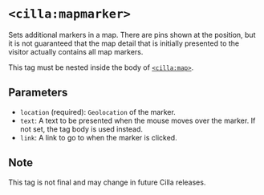 # `<cilla:mapmarker>`

Sets additional markers in a map. There are pins shown at the position, but it is not guaranteed that the map detail that is initially presented to the visitor actually contains all map markers.

This tag must be nested inside the body of [`<cilla:map>`](./map.html).

## Parameters

* `location` (required): `Geolocation` of the marker.
* `text`: A text to be presented when the mouse moves over the marker. If not set, the tag body is used instead.
* `link`: A link to go to when the marker is clicked.

## Note

This tag is not final and may change in future Cilla releases.
